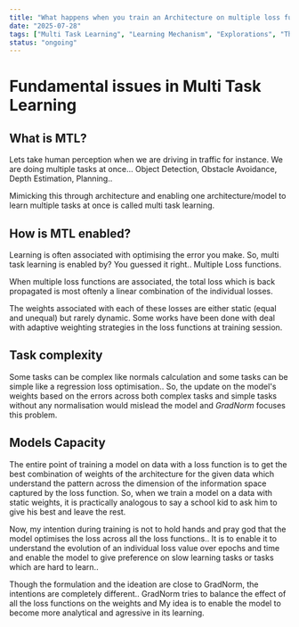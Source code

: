 ```yaml
---
title: "What happens when you train an Architecture on multiple loss functions?"
date: "2025-07-28"
tags: ["Multi Task Learning", "Learning Mechanism", "Explorations", "Thoughts", "Adaptation"]
status: "ongoing"
---
```


# Fundamental issues in Multi Task Learning

## What is MTL?

Lets take human perception when we are driving in traffic for instance. We are doing multiple tasks at once... Object Detection, Obstacle Avoidance, Depth Estimation, Planning.. 

Mimicking this through architecture and enabling one architecture/model to learn multiple tasks at once is called multi task learning. 

## How is MTL enabled? 

Learning is often associated with optimising the error you make. So, multi task learning is enabled by? You guessed it right.. Multiple Loss functions. 

When multiple loss functions are associated, the total loss which is back propagated is most oftenly a linear combination of the individual losses. 

The weights associated with each of these losses are either static (equal and unequal) but rarely dynamic. Some works have been done with deal with adaptive weighting strategies in the loss functions at training session. 

## Task complexity

Some tasks can be complex like normals calculation and some tasks can be simple like a regression loss optimisation.. So, the update on the model's weights based on the errors across both complex tasks and simple tasks without any normalisation would mislead the model and *GradNorm* focuses this problem. 

## Models Capacity

The entire point of training a model on data with a loss function is to get the best combination of weights of the architecture for the given data which understand the pattern across the dimension of the information space captured by the loss function. So, when we train a model on a data with static weights, it is practically analogous to say a school kid to ask him to give his best and leave the rest. 

Now, my intention during training is not to hold hands and pray god that the model optimises the loss across all the loss functions.. It is to enable it to understand the evolution of an individual loss value over epochs and time and enable the model to give preference on slow learning tasks or tasks which are hard to learn.. 

Though the formulation and the ideation are close to GradNorm, the intentions are completely different.. GradNorm tries to balance the effect of all the loss functions on the weights and My idea is to enable the model to become more analytical and agressive in its learning. 
